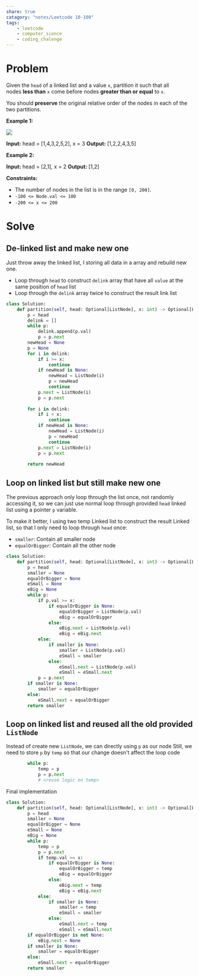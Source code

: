 ```yaml
---
share: true
catagory: "notes/Leetcode 10-100"
tags:
    - leetcode
    - computer_sience
    - coding_chalenge
---
```


# Problem

Given the `head` of a linked list and a value `x`, partition it such that all nodes **less than** `x` come before nodes **greater than or equal** to `x`.

You should **preserve** the original relative order of the nodes in each of the two partitions.

**Example 1:**

![](https://assets.leetcode.com/uploads/2021/01/04/partition.jpg)

**Input:** head = [1,4,3,2,5,2], x = 3
**Output:** [1,2,2,4,3,5]

**Example 2:**

**Input:** head = [2,1], x = 2
**Output:** [1,2]

**Constraints:**

- The number of nodes in the list is in the range `[0, 200]`.
- `-100 <= Node.val <= 100`
- `-200 <= x <= 200`

# Solve
## De-linked list and make new one
Just throw away the linked list, I storing all data in a array and rebuild new one.
- Loop through `head` to construct `delink` array that have all `value` at the same position of `head` list
- Loop through the `delink` array twice to construct the result link list 

```python
class Solution:
    def partition(self, head: Optional[ListNode], x: int) -> Optional[ListNode]:
        p = head
        delink = []
        while p:
            delink.append(p.val) 
            p = p.next
        newHead = None
        p = None
        for i in delink:
            if i >= x:
                continue
            if newHead is None:
                newHead = ListNode(i)
                p = newHead
                continue
            p.next = ListNode(i)
            p = p.next
        
        for i in delink:
            if i < x:
                continue
            if newHead is None:
                newHead = ListNode(i)
                p = newHead
                continue
            p.next = ListNode(i)
            p = p.next
            
        return newHead
```

## Loop on linked list but still make new one
The previous approach only loop through the list once, not randomly accessing it, so we can just use normal loop through provided `head` linked list using a pointer `p` variable.

To make it better, I using two temp Linked list to construct the result Linked list, so that I only need to loop through `head` once:
- `smaller`: Contain all smaller node
- `equalOrBigger`: Contain all the other node


```python
class Solution:
    def partition(self, head: Optional[ListNode], x: int) -> Optional[ListNode]:
        p = head
        smaller = None
        equalOrBigger = None
        eSmall = None
        eBig = None
        while p:
            if p.val >= x:
                if equalOrBigger is None:
                    equalOrBigger = ListNode(p.val)
                    eBig = equalOrBigger
                else:
                    eBig.next = ListNode(p.val)
                    eBig = eBig.next
            else:
                if smaller is None:
                    smaller = ListNode(p.val)
                    eSmall = smaller
                else:
                    eSmall.next = ListNode(p.val)
                    eSmall = eSmall.next
            p = p.next
        if smaller is None:
            smaller = equalOrBigger
        else:
            eSmall.next = equalOrBigger
        return smaller
```

## Loop on linked list and reused all the old provided `ListNode`

Instead of create new `ListNode`, we can directly using `p` as our node
Still, we need to store `p` by `temp` so that our change doesn't affect the loop code
```python
        while p:
            temp = p
            p = p.next
            # <reuse logic on temp>
```

Final implementation
```python
class Solution:
    def partition(self, head: Optional[ListNode], x: int) -> Optional[ListNode]:
        p = head
        smaller = None
        equalOrBigger = None
        eSmall = None
        eBig = None
        while p:
            temp = p
            p = p.next
            if temp.val >= x:
                if equalOrBigger is None:
                    equalOrBigger = temp
                    eBig = equalOrBigger
                else:
                    eBig.next = temp
                    eBig = eBig.next
            else:
                if smaller is None:
                    smaller = temp
                    eSmall = smaller
                else:
                    eSmall.next = temp
                    eSmall = eSmall.next
        if equalOrBigger is not None:
            eBig.next = None
        if smaller is None:
            smaller = equalOrBigger
        else:
            eSmall.next = equalOrBigger
        return smaller
```
